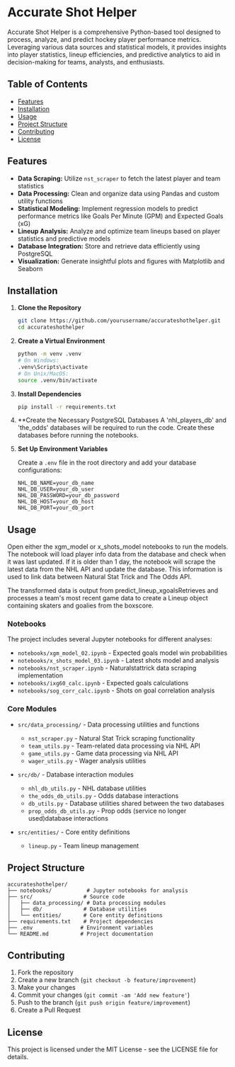# Accurate Shot Helper

Accurate Shot Helper is a comprehensive Python-based tool designed to process, analyze, and predict hockey player performance metrics. Leveraging various data sources and statistical models, it provides insights into player statistics, lineup efficiencies, and predictive analytics to aid in decision-making for teams, analysts, and enthusiasts.

## Table of Contents

- [Features](#features)
- [Installation](#installation)
- [Usage](#usage)
- [Project Structure](#project-structure)
- [Contributing](#contributing)
- [License](#license)

## Features

- **Data Scraping:** Utilize `nst_scraper` to fetch the latest player and team statistics
- **Data Processing:** Clean and organize data using Pandas and custom utility functions
- **Statistical Modeling:** Implement regression models to predict performance metrics like Goals Per Minute (GPM) and Expected Goals (xG)
- **Lineup Analysis:** Analyze and optimize team lineups based on player statistics and predictive models
- **Database Integration:** Store and retrieve data efficiently using PostgreSQL
- **Visualization:** Generate insightful plots and figures with Matplotlib and Seaborn

## Installation

1. **Clone the Repository**

   ```bash
   git clone https://github.com/yourusername/accurateshothelper.git
   cd accurateshothelper
   ```

2. **Create a Virtual Environment**

   ```bash
   python -m venv .venv
   # On Windows:
   .venv\Scripts\activate
   # On Unix/MacOS:
   source .venv/bin/activate
   ```

3. **Install Dependencies**

   ```bash
   pip install -r requirements.txt
   ```
3. **Create the Necessary PostgreSQL Databases
   A 'nhl_players_db' and 'the_odds' databases will be required to run the code. Create these databases before running the notebooks.
     
5. **Set Up Environment Variables**

   Create a `.env` file in the root directory and add your database configurations:

   ```env
   NHL_DB_NAME=your_db_name
   NHL_DB_USER=your_db_user
   NHL_DB_PASSWORD=your_db_password
   NHL_DB_HOST=your_db_host
   NHL_DB_PORT=your_db_port
   ```

## Usage

Open either the xgm_model or x_shots_model notebooks to run the models. The notebook will load player info data from the database and check when it was last updated. If it is older than 1 day, the notebook will scrape the latest data from the NHL API and update the database. This information is used to link data between Natural Stat Trick and The Odds API.

The transformed data is output from predict_lineup_xgoalsRetrieves and processes a team's most recent game data to create a Lineup object containing skaters and goalies from the boxscore.

### Notebooks

The project includes several Jupyter notebooks for different analyses:


- `notebooks/xgm_model_02.ipynb` - Expected goals model win probabilities 
- `notebooks/x_shots_model_03.ipynb` - Latest shots model and analysis
- `notebooks/nst_scraper.ipynb` - Naturalstattrick data scraping implementation
- `notebooks/ixg60_calc.ipynb` - Expected goals calculations
- `notebooks/sog_corr_calc.ipynb` - Shots on goal correlation analysis

### Core Modules

- `src/data_processing/` - Data processing utilities and functions
  - `nst_scraper.py` - Natural Stat Trick scraping functionality
  - `team_utils.py` - Team-related data processing via NHL API
  - `game_utils.py` - Game data processing via NHL API
  - `wager_utils.py` - Wager analysis utilities

- `src/db/` - Database interaction modules
  - `nhl_db_utils.py` - NHL database utilities
  - `the_odds_db_utils.py` - Odds database interactions
  - `db_utils.py` - Database utilities shared between the two databases
  - `prop_odds_db_utils.py` - Prop odds (service no longer used)database interactions

- `src/entities/` - Core entity definitions
  - `lineup.py` - Team lineup management

## Project Structure

```
accurateshothelper/
├── notebooks/           # Jupyter notebooks for analysis
├── src/                # Source code
│   ├── data_processing/ # Data processing modules
│   ├── db/             # Database utilities
│   └── entities/       # Core entity definitions
├── requirements.txt    # Project dependencies
├── .env               # Environment variables
└── README.md          # Project documentation
```

## Contributing

1. Fork the repository
2. Create a new branch (`git checkout -b feature/improvement`)
3. Make your changes
4. Commit your changes (`git commit -am 'Add new feature'`)
5. Push to the branch (`git push origin feature/improvement`)
6. Create a Pull Request

## License

This project is licensed under the MIT License - see the LICENSE file for details. 
